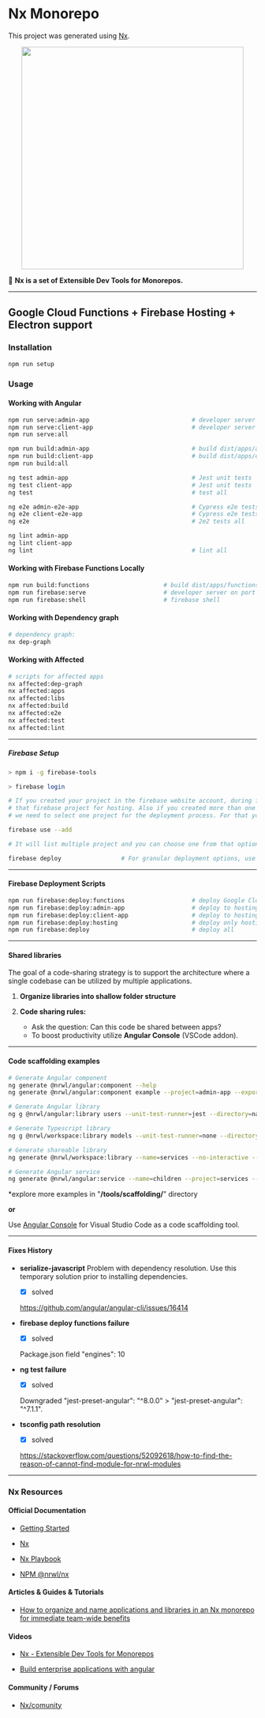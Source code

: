 # Nx Monorepo

This project was generated using [Nx](https://nx.dev).

<p align="center"><img src="https://raw.githubusercontent.com/nrwl/nx/master/nx-logo.png" width="450"></p>

🔎 **Nx is a set of Extensible Dev Tools for Monorepos.**

---

## Google Cloud Functions + Firebase Hosting + Electron support

### Installation

```bash
npm run setup
```

### Usage

#### Working with Angular

```bash
npm run serve:admin-app                             # developer server on port 4201
npm run serve:client-app                            # developer server on port 4202
npm run serve:all
```

```bash
npm run build:admin-app                             # build dist/apps/admin/
npm run build:client-app                            # build dist/apps/client/
npm run build:all
```

```bash
ng test admin-app                                   # Jest unit tests
ng test client-app                                  # Jest unit tests
ng test                                             # test all

ng e2e admin-e2e-app                                # Cypress e2e tests
ng e2e client-e2e-app                               # Cypress e2e tests
ng e2e                                              # 2e2 tests all
```

```bash
ng lint admin-app
ng lint client-app
ng lint                                             # lint all
```

<!--
#### Working with Angular Electron

```bash
# Build Electron/Windows admin
npm run build.electron.admin.windows

# or

# Build Electron/Mac admin
npm run build.electron.admin.mac
```

```bash
# Start Electron admin app
npm run start.electron.admin
```
-->

#### Working with Firebase Functions Locally

```bash
npm run build:functions                     # build dist/apps/functions/
npm run firebase:serve                      # developer server on port 5000
npm run firebase:shell                      # firebase shell
```

#### Working with Dependency graph

```bash
# dependency graph:
nx dep-graph
```

#### Working with Affected

```bash
# scripts for affected apps
nx affected:dep-graph
nx affected:apps
nx affected:libs
nx affected:build
nx affected:e2e
nx affected:test
nx affected:lint
```

---

<!--
### Project configuration

Project configuration steps. Using Nx file architecture.

#### Applications

##### Configure Nx workspace

```bash
# Create an empty Nx workspace with angular-cli
npx create-nx-workspace@latest little-dragon
> empty
> angular-cli
```

```bash
cd little-dragon
```

##### Configure Angular

```bash
# Add Angular capabilities to the workspace with Jest and Cypress as testing frameworks
ng add @nrwl/angular --unit-test-runner=jest --e2e-test-runner=cypress
```

```bash
# Create Angular applications
ng g @nrwl/angular:app admin  --prefix=admin --routing=true --style=scss --unit-test-runner=jest --e2e-test-runner=cypress

# Create Angular applications
ng g @nrwl/angular:app client  --prefix=client --routing=true --style=scss --unit-test-runner=jest --e2e-test-runner=cypress
```

##### Configure Electron

```bash
# Add support for Electron Angular
npm i -D @nstudio/xplat @nstudio/web-angular
```

```bash
# Create an Electron application from "admin" in default apps location
nx generate @nstudio/xplat:app --name=admin --prefix=admin --platforms=electron --framework=angular --useXplat=false --target=admin

# In which directory should the app be generated?
# > [press enter for default location "apps/"]


# nx generate @nstudio/xplat:app
# > admin                                     # What name would you like for this app?
# > electron                                  # What type of app would like to create?
# > angular                                   # Which frontend framework should it use?
# > n                                         # Use xplat supporting architecture? This project will use Nx architecture.

# > admin                                     # What's the name of the web app in your workspace you'd like to use inside Electron?
# > [press enter for default (apps) dir]      # In which directory should the app be generated?
```

##### Configure Firebase Functions && Firebase Hosting

Reference article: [Nx Nrwl Firebase Functions](https://medium.com/mean-fire/nx-nrwl-firebase-functions-98f96f514055)

Reference article: [Express Application on Firebase Hosting](https://medium.com/mean-fire/express-application-on-firebase-hosting-5baa8914835f)

```bash
# Add Node capabilities
npm i -D @nrwl/node concurrently

# Add Firebase capabilities
npm i -S firebase firebase-admin firebase-functions
```

```bash
# Create node app as container for Functions
nx generate @nrwl/node:application functions --unit-test-runner=jest --directory

# In which directory should the app be generated?
# > [press enter for default location "apps/"]
```

-->

##### Firebase Setup

```bash
> npm i -g firebase-tools

> firebase login

# If you created your project in the firebase website account, during firebase deployment we need to select
# that firebase project for hosting. Also if you created more than one project in the firebase account,
# we need to select one project for the deployment process. For that you need to run the below command.

firebase use --add

# It will list multiple project and you can choose one from that option. Then run firebase deploy.

firebase deploy                 # For granular deployment options, use "Firebase Deployment Scripts" below.

```

---

#### Firebase Deployment Scripts

```bash
npm run firebase:deploy:functions                   # deploy Google Cloud functions
npm run firebase:deploy:admin-app                   # deploy to hosting admin-app
npm run firebase:deploy:client-app                  # deploy to hosting:client-app
npm run firebase:deploy:hosting                     # deploy only hosting
npm run firebase:deploy                             # deploy all
```

---

#### Shared libraries

The goal of a code-sharing strategy is to support the architecture where a single codebase can be utilized by multiple applications.

1. **Organize libraries into shallow folder structure**

2. **Code sharing rules:**

   - Ask the question: Can this code be shared between apps?
   - To boost productivity utilize **Angular Console** (VSCode addon).

---

#### Code scaffolding examples

```bash
# Generate Angular component
ng generate @nrwl/angular:component --help
ng generate @nrwl/angular:component example --project=admin-app --export --dryRun
```

```bash
# Generate Angular library
ng g @nrwl/angular:library users --unit-test-runner=jest --directory=navigation --routing --lazy --parent-module=apps/admin/src/app/app.module.ts --style=none --prefix=common --dryRun
```

```bash
# Generate Typescript library
ng g @nrwl/workspace:library models --unit-test-runner=none --directory=shared-data-access --dryRun
```

```bash
# Generate shareable library
ng generate @nrwl/workspace:library --name=services --no-interactive --dryRun

# Generate Angular service
ng generate @nrwl/angular:service --name=children --project=services --dryRun
```

*explore more examples in "**/tools/scaffolding/**" directory

__or__

Use [Angular Console](https://angularconsole.com/) for Visual Studio Code as a code scaffolding tool.

---

#### Fixes History

- **serialize-javascript**
  Problem with dependency resolution. Use this temporary solution prior to installing dependencies.

  - [x] solved

  https://github.com/angular/angular-cli/issues/16414

- **firebase deploy functions failure**

  - [x] solved

  Package.json field "engines": 10

- **ng test failure**

  - [x] solved

  Downgraded "jest-preset-angular": "^8.0.0" > "jest-preset-angular": "^7.1.1".

- **tsconfig path resolution**

  - [x] solved

  https://stackoverflow.com/questions/52092618/how-to-find-the-reason-of-cannot-find-module-for-nrwl-modules

---

### Nx Resources

#### Official Documentation

- [Getting Started](https://nx.dev/angular/getting-started/what-is-nx)

- [Nx](https://nx.dev/angular)

- [Nx Playbook](https://nxplaybook.com/)

- [NPM @nrwl/nx](https://www.npmjs.com/package/@nrwl/nx)

#### Articles & Guides & Tutorials

- [How to organize and name applications and libraries in an Nx monorepo for immediate team-wide benefits](https://medium.com/showpad-engineering/how-to-organize-and-name-applications-and-libraries-in-an-nx-monorepo-for-immediate-team-wide-9876510dbe28)

#### Videos

- [Nx - Extensible Dev Tools for Monorepos](https://www.youtube.com/watch?v=XZpp52IqD2A&t=1s)

- [Build enterprise applications with angular](https://www.youtube.com/watch?v=jltB_H2aNK8)

#### Community / Forums

- [Nx/comunity](https://gitter.im/nrwl-nx/community?at=5d9bfa123220922ffb49d07f)
